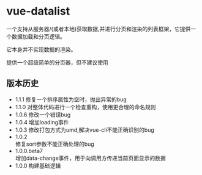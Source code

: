 # vue-datalist

一个支持从服务器/(或者本地)获取数据,并进行分页和渲染的列表框架，它提供一个数据加载和分页逻辑。

它本身并不实现数据的渲染。

提供一个超级简单的分页器，但不建议使用

## 版本历史

* 1.1.1 修复一个排序属性为空时，抛出异常的bug
* 1.1.0 对整体代码进行一个检查重构，使用更合理的命名规则
* 1.0.6 修改一个错误bug
* 1.0.4 增加loading事件
* 1.0.3 修改打包方式为umd,解决vue-cli不能正确识别的bug
* 1.0.2  
  修复sort参数不能正确处理的bug
* 1.0.0.beta7  
  增加data-change事件，用于向调用方传递当前页面显示的数据
* 1.0.0 构建基础逻辑

